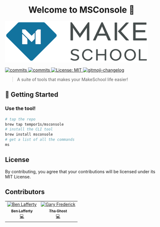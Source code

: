 <h1 align="center">Welcome to MSConsole 👋</h1>
<img src="docs/media/make_logo_new.png" title="Makeschool Icon"></a>
<p>
  <a>
    <a href="https://goreportcard.com/badge/github.com/tempor1s/msconsole-go" />
    <img alt="commits" src="https://goreportcard.com/badge/github.com/tempor1s/msconsole-go" target="_blank" />
    <a href="https://github.com/tempor1s/msconsole/commits/master">
    <img alt="commits" src="https://img.shields.io/github/commit-activity/w/tempor1s/msconsole-go?color=green" target="_blank" />
  </a> 
  <a href="#" target="_blank">
    <img alt="License: MIT" src="https://img.shields.io/badge/License-MIT-yellow.svg" />
  </a>
  <a href="https://github.com/imthaghost/gitmoji-changelog">
    <img src="https://img.shields.io/badge/changelog-gitmoji-brightgreen.svg" alt="gitmoji-changelog">
  </a>
  
</p>

> A suite of tools that makes your MakeSchool life easier!

## 🚀 Getting Started

### Use the tool!

```bash
# tap the repo
brew tap tempor1s/msconsole
# install the CLI tool
brew install msconsole
# get a list of all the commands
ms
```

## License

By contributing, you agree that your contributions will be licensed under its MIT License.

## Contributors

<table>
  <tr>
    <td align="center"><a href="https://github.com/tempor1s"><img src="https://avatars3.githubusercontent.com/u/29741401?s=460&v=4" width="75px;" alt="Ben Lafferty"/><br /><sub><b>Ben Lafferty</b></sub></a><br /><a href="https://github.com/tempor1s/msconsole/commits?author=tempor1s" title="Code">💻</a></td>
    <td align="center"><a href="https://github.com/imthaghost"><img src="https://avatars3.githubusercontent.com/u/46610773?s=460&v=4" width="75px;" alt="Gary Frederick"/><br /><sub><b>Tha Ghost</b></sub></a><br /><a href="https://github.com/tempor1s/msconsole/commits?author=imthaghost" title="Code">💻</a></td>
  </tr>
